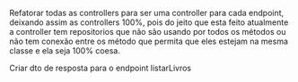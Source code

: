 Refatorar todas as controllers para ser uma controller para cada endpoint, deixando assim as controllers 100%, pois do jeito que esta feito atualmente
a controller tem repositorios que não são usando por todos os métodos ou não tem conexão entre os método que permita que eles estejam na mesma classe e ela seja 100% coesa.

Criar dto de resposta para o endpoint listarLivros
